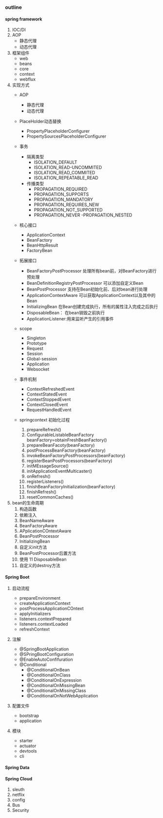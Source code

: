 ### outline
 
#### spring framework
1. IOC/DI
2. AOP
    - 静态代理
    - 动态代理
3. 框架组件
    - web
    - beans
    - core
    - context
    - webflux
4. 实现方式
    - AOP
       - 静态代理
       - 动态代理
    - PlaceHolder动态替换
        - PropertyPlaceholderConfigurer
        - PropertySourcesPlaceholderConfigurer
    - 事务
        - 隔离类型
            - ISOLATION_DEFAULT
            - ISOLATION_READ-UNCOMMITED
            - ISOLATION_READ_COMMITED
            - ISOLATION_REPEATABLE_READ
        - 传播类型
            - PROPAGATION_REQUIRED
            - PROPAGATION_SUPPORTS
            - PROPAGATION_MANDATORY
            - PROPAGATION_REQUIRES_NEW
            - PROPAGATION_NOT_SUPPORTED
            - PROPAGATION_NEVER
            -PROPAGATION_NESTED
    - 核心接口
        - ApplicationContext
        - BeanFactory
        - BeanHttpResult
        - FactoryBean
    - 拓展接口
        - BeanFactoryPostProcessor 处理所有bean前，对BeanFactory进行预处理
        - BeanDefinitionRegistryPostProcessor 可以添加自定义Bean
        - BeanPostProcessor 支持在Bean初始化前、后对bean进行处理
        - ApplicationContextAware 可以获取ApplicationContext以及其中的Bean
        - InitializingBean 在Bean创建完成执行，所有的属性注入完成之后执行
        - DisposableBean： 在bean销毁之前执行
        - ApplicationListener:用来监听产生的引用事件

    - scope
        - Singleton
        - Prototype
        - Request
        - Session
        - Global-session
        - Application
        - Websocket
    - 事件机制   
        - ContextRefreshedEvent
        - ContextStatedEvent
        - ContextStoppedEvent
        - ContextClosedEvent
        - RequestHandledEvent   
    - springcontext 初始化过程
        1. prepareRefresh()
        2. ConfigurableListableBeanFactory beanFactory=obtainFreshBeanFactory()
        3. prepareBeanFacoty(beanFactory)
        4. postProcessBeanFactory(beanFactory)
        5. invokeBeanFactoryPostProcessors(beanFactory)
        6. registerBeanPostProcessors(beanFactory) 
        7. initMEssageSource()
        8. initApplicationEventMulticaster()
        9. onRefresh()
        10. registerListeners()
        11. finishBeanFactoryInitialization(beanFactory)
        12. finishRefresh()
        13. resetCommonCaches()
5. bean的生命周期
    1. 构造函数
    2. 依赖注入
    3. BeanNameAware
    4. BeanFactoryAware
    5. APplicationCOntextAware
    6. BeanPostProcessor
    7. InitializingBean
    8. 自定义init方法
    9. BeanPostProcessor后置方法
    10. 使用
    11 DisposableBean
    12. 自定义的destroy方法

#### Spring Boot
1. 启动流程
    - prepareEnvironment
    - createApplicationContext
    - postProcessApplicationCOntext
    - applyInitializers
    - listeners.contextPrepared
    - listeners.contextLoaded
    - refreshContext
2. 注解
    - @SpringBootApplication
    - @SPringBootConfiguration
    - @EnableAutoConfifuration
    - @Conditional
       - @ConditionalOnBean
       - @ConditionalOnClass
       - @ConditionalOnExpression
       - @ConditionalOnMissingBean
       - @ConditionalOnMissingClass
       - @ConditionalOnNotWebApplication
3. 配置文件
    - bootstrap
    - application


4. 模块
    - starter
    - actuator
    - devtools
    - cli
#### Spring Data
#### Spring Cloud
1. sleuth
2. netflix
3. config
4. Bus
5. Security
